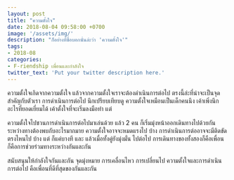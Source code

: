 ```yaml
---
layout: post
title: "ความตั้งใจ"
date: 2018-08-04 09:58:00 +0700
image: '/assets/img/'
description: "ก็อย่างที่ชื่อบอกนั่นล่ะว่า 'ความตั้งใจ'"
tags:
- 2018-08
categories:
- F-riendship เพื่อนและกำลังใจ
twitter_text: 'Put your twitter description here.'
---
```

ความตั้งใจเกิดจากความตั้งใจ แล้วจากความตั้งใจเราจะต้องดำเนินการต่อไป ตรงนี้ล่ะที่น่าจะเป็นจุดสำคัญกับตัวเรา การดำเนินการต่อไป นึกเปรียบเทียบดู ความตั้งใจเหมือนเป็นเด็กคนนึง เค้าเพิ่งนึกอะไรที่ยอดเยี่ยมได้ เค้าตั้งใจที่จะเริ่มลงมือทำ แต่

ความตั้งใจไปชวนการดำเนินการต่อไปมาเล่นด้วย แล้ว 2 คน ก็เริ่มมุ่งหน้าออกเดินทางไปด้วยกัน ระหว่างทางต้องพบกับอะไรมากมาย ความตั้งใจอาจจะหมดแรงไป  บ้าง การดำเนินการต่ออาจจะมีติดขัดตรงไหนไป บ้าง แต่ ก็แค่บางที และ แล้วเมื่อทั้งคู่ยังมุ่งมั่น ไปต่อไป การเดินทางของทั้งสองก็คือเพื่อน ก็คือการช่วยร่วมทางระหว่างกันและกัน

สนับสนุนให้กำลังใจกันและกัน จุดมุ่งหมาย การเคลื่อนไหว การเปลี่ยนไป ความตั้งใจและการดำเนินการต่อไป คือเพื่อนที่ดีที่สุดของกันและกัน
